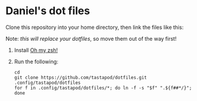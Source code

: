 # Daniel's dot files

Clone this repository into your home directory, then link the files like this:

Note: _this will replace your dotfiles_, so move them out of the way first!

1. Install [Oh my zsh!](https://ohmyz.sh/#install) 

2. Run the following:

    ```
    cd
    git clone https://github.com/tastapod/dotfiles.git .config/tastapod/dotfiles
    for f in .config/tastapod/dotfiles/*; do ln -f -s "$f" ".${f##*/}"; done
    ```

